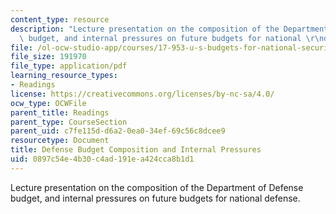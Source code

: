 ```yaml
---
content_type: resource
description: "Lecture presentation on the composition of the Department of Defense\
  \ budget, and internal pressures on future budgets for national \r\ndefense."
file: /ol-ocw-studio-app/courses/17-953-u-s-budgets-for-national-security-fall-2010/0897c54e4b30c4ad191ea424cca8b1d1_MIT17_953F10_Defense_Press.pdf
file_size: 191970
file_type: application/pdf
learning_resource_types:
- Readings
license: https://creativecommons.org/licenses/by-nc-sa/4.0/
ocw_type: OCWFile
parent_title: Readings
parent_type: CourseSection
parent_uid: c7fe115d-d6a2-0ea0-34ef-69c56c8dcee9
resourcetype: Document
title: Defense Budget Composition and Internal Pressures
uid: 0897c54e-4b30-c4ad-191e-a424cca8b1d1
---
```

Lecture presentation on the composition of the Department of Defense budget, and internal pressures on future budgets for national 
defense.